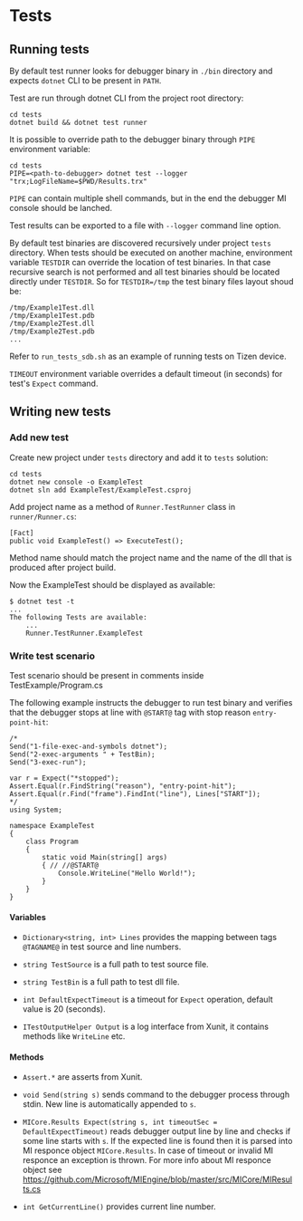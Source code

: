 # Tests

## Running tests

By default test runner looks for debugger binary in `./bin` directory and expects `dotnet` CLI to be present in `PATH`.

Test are run through dotnet CLI from the project root directory:
```
cd tests
dotnet build && dotnet test runner
```

It is possible to override path to the debugger binary through `PIPE` environment variable:
```
cd tests
PIPE=<path-to-debugger> dotnet test --logger "trx;LogFileName=$PWD/Results.trx"
```

`PIPE` can contain multiple shell commands, but in the end the debugger MI console should be lanched.

Test results can be exported to a file with `--logger` command line option.

By default test binaries are discovered recursively under project `tests` directory. When tests should be executed on another machine, environment variable `TESTDIR` can override the location of test binaries. In that case recursive search is not performed and all test binaries should be located directly under `TESTDIR`. So for `TESTDIR=/tmp` the test binary files layout shoud be:
```
/tmp/Example1Test.dll
/tmp/Example1Test.pdb
/tmp/Example2Test.dll
/tmp/Example2Test.pdb
...
```

Refer to `run_tests_sdb.sh` as an example of running tests on Tizen device.

`TIMEOUT` environment variable overrides a default timeout (in seconds) for test's `Expect` command.

## Writing new tests

### Add new test

Create new project under `tests` directory and add it to `tests` solution:
```
cd tests
dotnet new console -o ExampleTest
dotnet sln add ExampleTest/ExampleTest.csproj
```

Add project name as a method of `Runner.TestRunner` class in `runner/Runner.cs`:
```
[Fact]
public void ExampleTest() => ExecuteTest();
```

Method name should match the project name and the name of the dll that is produced after project build.

Now the ExampleTest should be displayed as available:
```
$ dotnet test -t
...
The following Tests are available:
    ...
    Runner.TestRunner.ExampleTest
```

### Write test scenario

Test scenario should be present in comments inside TestExample/Program.cs

The following example instructs the debugger to run test binary and verifies that the debugger stops at line with `@START@` tag with stop reason `entry-point-hit`:
```
/*
Send("1-file-exec-and-symbols dotnet");
Send("2-exec-arguments " + TestBin);
Send("3-exec-run");

var r = Expect("*stopped");
Assert.Equal(r.FindString("reason"), "entry-point-hit");
Assert.Equal(r.Find("frame").FindInt("line"), Lines["START"]);
*/
using System;

namespace ExampleTest
{
    class Program
    {
        static void Main(string[] args)
        { // //@START@
            Console.WriteLine("Hello World!");
        }
    }
}
```

#### Variables

* `Dictionary<string, int> Lines` provides the mapping between tags `@TAGNAME@` in test source and line numbers.

* `string TestSource` is a full path to test source file.

* `string TestBin` is a full path to test dll file.

* `int DefaultExpectTimeout` is a timeout for `Expect` operation, default value is 20 (seconds).

* `ITestOutputHelper Output` is a log interface from Xunit, it contains methods like `WriteLine` etc.

#### Methods

* `Assert.*` are asserts from Xunit.

* `void Send(string s)` sends command to the debugger process through stdin. New line is automatically appended to `s`.

* `MICore.Results Expect(string s, int timeoutSec = DefaultExpectTimeout)` reads debugger output line by line and checks if some line starts with `s`. If the expected line is found then it is parsed into MI responce object `MICore.Results`. In case of timeout or invalid MI responce an exception is thrown.
For more info about MI responce object see https://github.com/Microsoft/MIEngine/blob/master/src/MICore/MIResults.cs

* `int GetCurrentLine()` provides current line number.
